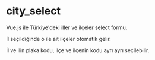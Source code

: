 # city_select

Vue.js ile Türkiye'deki iller ve ilçeler select formu.

İl seçildiğinde o ile ait ilçeler otomatik gelir.

İl ve ilin plaka kodu, ilçe ve ilçenin kodu ayrı ayrı seçilebilir.
